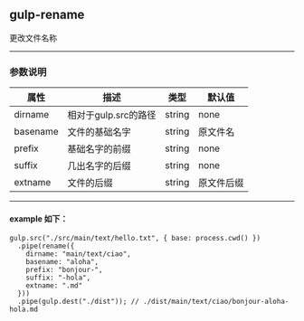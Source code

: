 ## gulp-rename
更改文件名称
***
### 参数说明
| 属性                         | 描述     | 类型 | 默认值 |
|--------------------------------|-----------------|------|---------|
| dirname | 相对于gulp.src的路径 | string | none |
| basename | 文件的基础名字 | string | 原文件名 |
| prefix | 基础名字的前缀 | string | none |
| suffix | 几出名字的后缀 | string | none |
| extname | 文件的后缀 | string | 原文件后缀 |
***
#### example 如下：
```
gulp.src("./src/main/text/hello.txt", { base: process.cwd() })
  .pipe(rename({
    dirname: "main/text/ciao",
    basename: "aloha",
    prefix: "bonjour-",
    suffix: "-hola",
    extname: ".md"
  }))
  .pipe(gulp.dest("./dist")); // ./dist/main/text/ciao/bonjour-aloha-hola.md
```